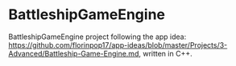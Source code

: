 ﻿# BattleshipGameEngine

BattleshipGameEngine project following the app idea: https://github.com/florinpop17/app-ideas/blob/master/Projects/3-Advanced/Battleship-Game-Engine.md, written in C++.
